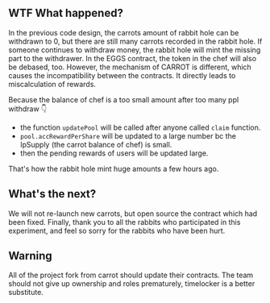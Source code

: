 ## WTF What happened?
In the previous code design, the carrots amount of rabbit hole can be withdrawn to 0, but there are still many carrots recorded in the rabbit hole. If someone continues to withdraw money, the rabbit hole will mint the missing part to the withdrawer. In the EGGS contract, the token in the chef will also be debased, too. However, the mechanism of CARROT is different, which causes the incompatibility between the contracts. It directly leads to miscalculation of rewards.

Because the balance of chef is a too small amount after too many ppl withdraw 👇
* the function `updatePool` will be called after anyone called `claim` function.
* `pool.accRewardPerShare` will be updated to a large number bc the lpSupply (the carrot balance of chef) is small.
* then the pending rewards of users will be updated large.

That's how the rabbit hole mint huge amounts a few hours ago.

## What's the next?
We will not re-launch new carrots, but open source the contract which had been fixed. Finally, thank you to all the rabbits who participated in this experiment, and feel so sorry for the rabbits who have been hurt.

## Warning
All of the project fork from carrot should update their contracts. The team should not give up ownership and roles prematurely, timelocker is a better substitute.